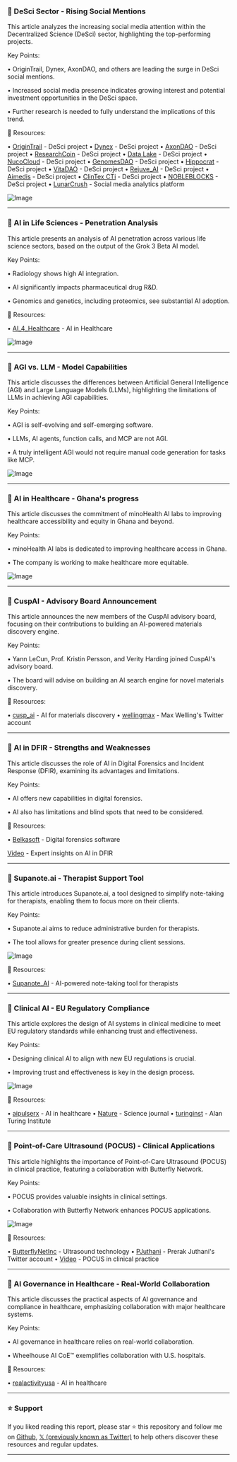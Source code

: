 ### 🤖 DeSci Sector - Rising Social Mentions

This article analyzes the increasing social media attention within the Decentralized Science (DeSci) sector, highlighting the top-performing projects.

Key Points:

• OriginTrail, Dynex, AxonDAO, and others are leading the surge in DeSci social mentions.


• Increased social media presence indicates growing interest and potential investment opportunities in the DeSci space.


•  Further research is needed to fully understand the implications of this trend.


🔗 Resources:

• [OriginTrail](https://x.com/OriginTrail) - DeSci project
• [Dynex](https://x.com/Dynex) - DeSci project
• [AxonDAO](https://x.com/AxonDAO) - DeSci project
• [ResearchCoin](https://x.com/ResearchCoin) - DeSci project
• [Data Lake](https://x.com/DataLake) - DeSci project
• [NucoCloud](https://x.com/NucoCloud) - DeSci project
• [GenomesDAO](https://x.com/GenomesDAO) - DeSci project
• [Hippocrat](https://x.com/Hippocrat) - DeSci project
• [VitaDAO](https://x.com/VitaDAO) - DeSci project
• [Rejuve_AI](https://x.com/Rejuve_AI) - DeSci project
• [Aimedis](https://x.com/Aimedis) - DeSci project
• [ClinTex CTi](https://x.com/ClinTexCTi) - DeSci project
• [NOBLEBLOCKS](https://x.com/NOBLEBLOCKS) - DeSci project
• [LunarCrush](https://x.com/LunarCrush) - Social media analytics platform

![Image](https://pbs.twimg.com/media/GlO_ONFW4AAPXsX?format=jpg&name=small)


---

### 🤖 AI in Life Sciences - Penetration Analysis

This article presents an analysis of AI penetration across various life science sectors, based on the output of the Grok 3 Beta AI model.

Key Points:

• Radiology shows high AI integration.


• AI significantly impacts pharmaceutical drug R&D.


• Genomics and genetics, including proteomics, see substantial AI adoption.



🔗 Resources:

• [AI_4_Healthcare](https://x.com/AI_4_Healthcare) - AI in Healthcare


![Image](https://pbs.twimg.com/media/GlZJ1ceWkAAr5KY?format=jpg&name=small)


---

### 🤖 AGI vs. LLM -  Model Capabilities

This article discusses the differences between Artificial General Intelligence (AGI) and Large Language Models (LLMs), highlighting the limitations of LLMs in achieving AGI capabilities.

Key Points:

• AGI is self-evolving and self-emerging software.


• LLMs, AI agents, function calls, and MCP are not AGI.


• A truly intelligent AGI would not require manual code generation for tasks like MCP.


![Image](https://pbs.twimg.com/media/GlV40HiaQAArL4c?format=jpg&name=small)


---

### 🤖 AI in Healthcare - Ghana's progress

This article discusses the commitment of minoHealth AI labs to improving healthcare accessibility and equity in Ghana and beyond.


Key Points:

• minoHealth AI labs is dedicated to improving healthcare access in Ghana.


• The company is working to make healthcare more equitable.


![Image](https://pbs.twimg.com/media/GlV2OnHWQAAiKKm?format=jpg&name=small)


---

### 🤖 CuspAI - Advisory Board Announcement

This article announces the new members of the CuspAI advisory board, focusing on their contributions to building an AI-powered materials discovery engine.

Key Points:

• Yann LeCun, Prof. Kristin Persson, and Verity Harding joined CuspAI's advisory board.


• The board will advise on building an AI search engine for novel materials discovery.



🔗 Resources:

• [cusp_ai](https://x.com/cusp_ai) - AI for materials discovery
• [wellingmax](https://x.com/wellingmax) -  Max Welling's Twitter account


---

### 🤖 AI in DFIR - Strengths and Weaknesses

This article discusses the role of AI in Digital Forensics and Incident Response (DFIR), examining its advantages and limitations.

Key Points:

• AI offers new capabilities in digital forensics.


• AI also has limitations and blind spots that need to be considered.



🔗 Resources:

• [Belkasoft](https://x.com/Belkasoft) - Digital forensics software


[Video](https://eu1.hubs.ly/H0hfPzz0) - Expert insights on AI in DFIR


---

### 🤖 Supanote.ai - Therapist Support Tool

This article introduces Supanote.ai, a tool designed to simplify note-taking for therapists, enabling them to focus more on their clients.

Key Points:

• Supanote.ai aims to reduce administrative burden for therapists.


• The tool allows for greater presence during client sessions.


![Image](https://pbs.twimg.com/media/GlQVsz_WgAArcDr?format=jpg&name=small)

🔗 Resources:

• [Supanote_AI](https://x.com/Supanote_AI) - AI-powered note-taking tool for therapists



---

### 🤖 Clinical AI - EU Regulatory Compliance

This article explores the design of AI systems in clinical medicine to meet EU regulatory standards while enhancing trust and effectiveness.

Key Points:

• Designing clinical AI to align with new EU regulations is crucial.


•  Improving trust and effectiveness is key in the design process.


![Image](https://pbs.twimg.com/media/GlQLtq0a4AArjCv?format=png&name=small)

🔗 Resources:

• [aipulserx](https://x.com/aipulserx) - AI in healthcare
• [Nature](https://x.com/Nature) - Science journal
• [turinginst](https://x.com/turinginst) - Alan Turing Institute


---

### 🤖 Point-of-Care Ultrasound (POCUS) - Clinical Applications

This article highlights the importance of Point-of-Care Ultrasound (POCUS) in clinical practice, featuring a collaboration with Butterfly Network.


Key Points:

• POCUS provides valuable insights in clinical settings.


• Collaboration with Butterfly Network enhances POCUS applications.


![Image](https://pbs.twimg.com/media/GlIf4xvXUAA452i?format=jpg&name=small)

🔗 Resources:

• [ButterflyNetInc](https://x.com/ButterflyNetInc) - Ultrasound technology
• [PJuthani](https://x.com/PJuthani) - Prerak Juthani's Twitter account
• [Video](https://youtube.com/watch?v=-C_si6dD8J4&lc=Ugw7KtfyOZQPRH_U2nJ4AaABAg&ab_channel=PrerakJuthani) - POCUS in clinical practice



---

### 🤖 AI Governance in Healthcare - Real-World Collaboration

This article discusses the practical aspects of AI governance and compliance in healthcare, emphasizing collaboration with major healthcare systems.

Key Points:

• AI governance in healthcare relies on real-world collaboration.


•  Wheelhouse AI CoE™ exemplifies collaboration with U.S. hospitals.



🔗 Resources:

• [realactivityusa](https://x.com/realactivityusa) - AI in healthcare


---

### ⭐️ Support

If you liked reading this report, please star ⭐️ this repository and follow me on [Github](https://github.com/Drix10), [𝕏 (previously known as Twitter)](https://x.com/DRIX_10_) to help others discover these resources and regular updates.

---